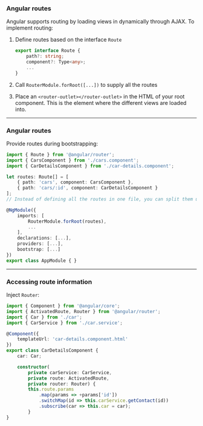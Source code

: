 ### Angular routes

Angular supports routing by loading views in dynamically through AJAX. To implement routing:

1. Define routes based on the interface `Route`

	```ts
	export interface Route {
		path?: string;
		component?: Type<any>;
		...
	}
	```

1. Call `RouterModule.forRoot([...])` to supply all the routes
1. Place an `<router-outlet></router-outlet>` in the HTML of your root component. This is the element where the different views are loaded into.

---

### Angular routes

Provide routes during bootstrapping:

```ts
import { Route } from '@angular/router';
import { CarsComponent } from './cars.component';
import { CarDetailsComponent } from './car-details.component';

let routes: Route[] = [
	{ path: 'cars', component: CarsComponent },
	{ path: 'cars/:id', component: CarDetailsComponent }
];
// Instead of defining all the routes in one file, you can split them up as well

@NgModule({
	imports: [
		RouterModule.forRoot(routes),
		...
	],
	declarations: [...],
	providers: [...],
	bootstrap: [...]
})
export class AppModule { }
```
<!-- .element: class="stretch" -->

---

### Accessing route information

Inject `Router`:

```ts
import { Component } from '@angular/core';
import { ActivatedRoute, Router } from '@angular/router';
import { Car } from './car';
import { CarService } from './car.service';

@Component({
	templateUrl: 'car-details.component.html'
})
export class CarDetailsComponent {
	car: Car;

	constructor(
		private carService: CarService,
		private route: ActivatedRoute,
		private router: Router) {
		this.route.params
			.map(params => +params['id'])
			.switchMap(id => this.carService.getContact(id))
			.subscribe(car => this.car = car);
		}
}
```
<!-- .element: class="stretch" -->